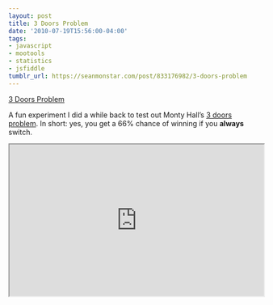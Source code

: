 ```yaml
---
layout: post
title: 3 Doors Problem
date: '2010-07-19T15:56:00-04:00'
tags:
- javascript
- mootools
- statistics
- jsfiddle
tumblr_url: https://seanmonstar.com/post/833176982/3-doors-problem
---
```

[3 Doors Problem](http://mootools.net/shell/kyFBA/2/)  

A fun experiment I did a while back to test out Monty Hall’s [3 doors problem](http://en.wikipedia.org/wiki/Monty_Hall_problem). In short: yes, you get a 66% chance of winning if you **always** switch.

<iframe style="width: 100%; height: 300px" src="http://jsfiddle.net/seanmonstar/Y3qaq/embedded/"></iframe>
